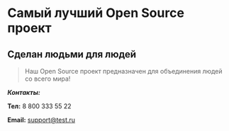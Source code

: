 # Самый лучший Open Source проект

## Сделан людьми для людей

> Наш Open Source проект предназначен для объединения людей со всего мира!

_**Контакты:**_

**Тел:** 8 800 333 55 22

**Email:** [support@test.ru](support@test.ru)
